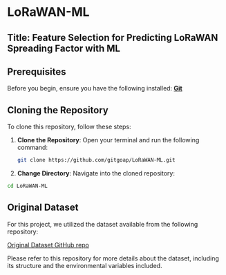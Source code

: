 


# LoRaWAN-ML

## Title: Feature Selection for Predicting LoRaWAN Spreading Factor with ML

## Prerequisites

Before you begin, ensure you have the following installed:  **[Git](https://git-scm.com/)**




## Cloning the Repository

To clone this repository, follow these steps:

1. **Clone the Repository**:
   Open your terminal and run the following command:
   ```bash
   git clone https://github.com/gitgoap/LoRaWAN-ML.git
   ```
2. **Change Directory**:
Navigate into the cloned repository:

```bash
cd LoRaWAN-ML
```

## Original Dataset

For this project, we utilized the dataset available from the following repository:

[Original Dataset GitHub repo](https://github.com/magonzalezudem/MDPI_LoRaWAN_Dataset_With_Environmental_Variables)

Please refer to this repository for more details about the dataset, including its structure and the environmental variables included.
